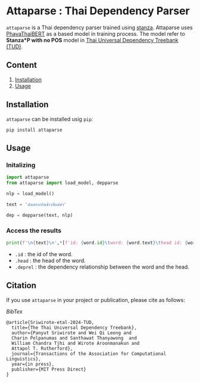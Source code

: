 # Attaparse : Thai Dependency Parser
`attaparse` is a Thai dependency parser trained using [stanza](https://github.com/stanfordnlp/stanza/tree/main). Attaparse uses [PhayaThaiBERT](https://huggingface.co/clicknext/phayathaibert) as a based model in training process. The model refer to **Stanza*P with no POS** model in [Thai Universal Dependency Treebank (TUD)](https://github.com/nlp-chula/TUD).

## Content
1. [Installation](#installation)
2. [Usage](#Usage)

## Installation
`attaparse` can be installed usig `pip`ː
```
pip install attaparse
```

## Usage
### Initalizing

```python
import attaparse
from attaparse import load_model, depparse

nlp = load_model()
```

```python
text = 'ฉันอยากกินข้าวที่แม่ทำ'

dep = depparse(text, nlp)
```

### Access the results

```python
print(f'\n{text}\n',*[f'id: {word.id}\tword: {word.text}\thead id: {word.head}\thead: {sent.words[word.head-1].text if word.head > 0 else "root"}\tdeprel: {word.deprel}' for sent in dep.sentences for word in sent.words], sep='\n')
```
- `.id` : the id of the word.
- `.head` : the head of the word.
- `.deprel` : the dependency relationship between the word and the head.



## Citation
If you use `attaparse` in your project or publication, please cite as follows:

*BibTex*

```
@article{Sriwirote-etal-2024-TUD,
  title={The Thai Universal Dependency Treebank},
  author={Panyut Sriwirote and Wei Qi Leong and 
  Charin Polpanumas and Santhawat Thanyawong  and 
  William Chandra Tjhi and Wirote Aroonmanakun and 
  Attapol T. Rutherford},
  journal={Transactions of the Association for Computational Linguistics},
  year={in press},
  publisher={MIT Press Direct}
}
```